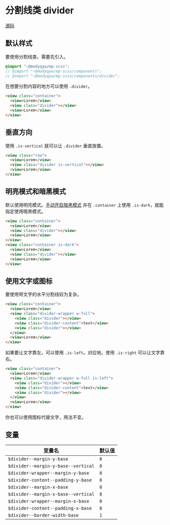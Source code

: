 # 分割线类 divider

[源码](https://github.com/ModyQyW/mp-scss/blob/main/compoents/divider.scss)

## 默认样式

要使用分割线类，需要先引入。

```scss
@import "~@modyqyw/mp-scss";
// @import "~@modyqyw/mp-scss/components";
// @import "~@modyqyw/mp-scss/components/divider";
```

在想要分割内容的地方可以使用 `.divider`。

```html
<view class="container">
  <view>Lorem</view>
  <view class="divider"></view>
  <view>Lorem</view>
</view>
```

## 垂直方向

使用 `.is-vertical` 就可以让 `.divider` 垂直放置。

```html
<view class="row">
  <view>Lorem</view>
  <view class="divider is-vertical"></view>
  <view>Lorem</view>
</view>
```

## 明亮模式和暗黑模式

默认使用明亮模式。[手动开启暗黑模式](../advance/README.md#明亮模式和暗黑模式) 并在 `.container` 上使用 `.is-dark`，就能指定使用暗黑模式。

```html
<view class="container">
  <view>Lorem</view>
  <view class="divider"></view>
  <view>Lorem</view>
</view>
<view class="container is-dark">
  <view>Lorem</view>
  <view class="divider"></view>
  <view>Lorem</view>
</view>
```

## 使用文字或图标

要使用带文字的水平分割线较为复杂。

```html
<view class="container">
  <view>Lorem</view>
  <view class="divider-wrapper w-full">
    <view class="divider"></view>
    <view class="divider-content">text</view>
    <view class="divider"></view>
  </view>
  <view>Lorem</view>
</view>
```

如果要让文字靠左，可以使用 `.is-left`。对应地，使用 `.is-right` 可以让文字靠右。

```html
<view class="container">
  <view>Lorem</view>
  <view class="divider-wrapper w-full is-left">
    <view class="divider"></view>
    <view class="divider-content">text</view>
    <view class="divider"></view>
  </view>
  <view>Lorem</view>
</view>
```

你也可以使用图标代替文字，用法不变。

## 变量

|变量名|默认值|
|---|---|
|`$divider--margin-y-base`|`8`|
|`$divider--margin-y-base--vertical`|`0`|
|`$divider-wrapper--margin-y-base`|`8`|
|`$divider-content--padding-y-base`|`0`|
|`$divider--margin-x-base`|`0`|
|`$divider--margin-x-base--vertical`|`8`|
|`$divider-wrapper--margin-x-base`|`0`|
|`$divider-content--padding-x-base`|`8`|
|`$divider--border-width-base`|`1`|
